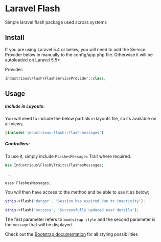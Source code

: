 # Laravel Flash

Simple laravel flash package used across systems

## Install

If you are using Laravel 5.4 or below, you will need to add the Service Provider below in manually to the config/app.php file. Otherwise it will be autoloaded on Laravel 5.5+

Provider:
```php
Industrious\Flash\FlashServiceProvider::class,
```

## Usage

##### Include in Layouts:

You will need to include the below partials in layouts file, so its available on all views.
```php
@include('industrious-flash::flash-messages')
```

##### Controllers:

To use it, simply include `FlashesMessages` Trait where required.

```php
use Industrious\Flash\Traits\FlashesMessages;

...

uses FlashesMessages;
```
You will then have access to the method and be able to use it as below;

```php
$this->flash('danger', 'Session has expired due to inactivity');
```

```php
$this->flash('success', 'Successfully updated user details');
```

The first parameter refers to `bootstrap style` and the second parameter is the `message` that will be displayed.

Check out the [Bootstrap documentation](https://getbootstrap.com/docs/4.0/components/alerts/) for all styling possibilities